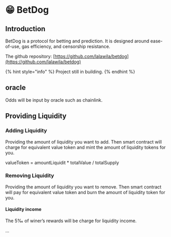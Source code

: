 # 😁 BetDog

## Introduction

BetDog is a protocol for betting and prediction. It is designed around ease-of-use, gas efficiency, and censorship resistance.



The github repository: [https://github.com/lalawila/betdog](https://github.com/lalawila/betdog)

{% hint style="info" %}
Project still in building.
{% endhint %}

## oracle

Odds will be input by oracle such as chainlink.



## Providing Liquidity

### Adding Liquidity

Providing the amount of liquidity you want to add. Then smart contract will charge for equivalent value token and mint the amount of liquidity tokens for you.

valueToken = amountLiquidit \* totalValue / totalSupply

### Removing Liquidity

Providing the amount of liquidity you want to remove. Then smart contract will pay for equivalent value token and burn the amount of liquidity token for you.

#### Liquidity income

The 5‰ of winer’s rewards will be charge for liquidity income.



...

